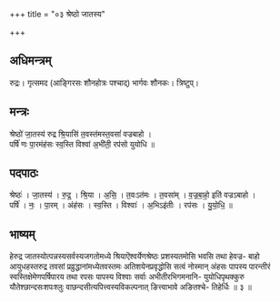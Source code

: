 +++
title = "०३ श्रेष्ठो जातस्य"

+++
## अधिमन्त्रम्
रुद्रः। गृत्समद (आङ्गिरसः शौनहोत्रः पश्चाद्) भार्गवः शौनकः। त्रिष्टुप्।

## मन्त्रः
श्रेष्ठो॑ जा॒तस्य॑ रुद्र श्रि॒यासि॑ त॒वस्त॑मस्त॒वसां॑ वज्रबाहो ।  
पर्षि॑ णः पा॒रमंह॑सः स्व॒स्ति विश्वा॑ अ॒भी॑ती॒ रप॑सो युयोधि ॥

## पदपाठः
श्रेष्ठः॑ । जा॒तस्य॑ । रु॒द्र॒ । श्रि॒या । अ॒सि॒ । त॒वःऽत॑मः । त॒वसा॑म् । व॒ज्र॒बा॒हो॒ इति॑ वज्रऽबाहो ।  
पर्षि॑ । नः॒ । पा॒रम् । अंह॑सः । स्व॒स्ति । विश्वाः॑ । अ॒भिऽइ॑तीः । रप॑सः । यु॒यो॒धि॒ ॥

## भाष्यम्
हेरुद्र जातस्योत्पन्नस्यसर्वस्यजगतोमध्ये श्रियाऎश्वर्येणश्रेष्ठः प्रशस्यतमोसि भवसि तथा हेवज्र- बाहो आयुधहस्तरुद्र तवसां प्रव्रुद्धानांमध्येतवस्तमः अतिशयेनप्रवृद्धोसि सत्वं नोस्मान् अंहसः पापस्य पारन्तीरं स्वस्तिक्षेमेणपर्षिपारय तथा रपसः पापस्य विश्वाः सर्वाः अभीतीरभिगमनानि- युयोधिपृथक्कुरु यौतेश्छान्दसःशपःश्लुः वाछन्दसीत्यपित्त्वस्यविकल्पनात् ङित्त्वाभावे अङितश्चे- तिहेर्धिः ॥ ३ ॥